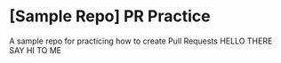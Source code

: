 # [Sample Repo] PR Practice
A sample repo for practicing how to create Pull Requests
HELLO THERE SAY HI TO ME